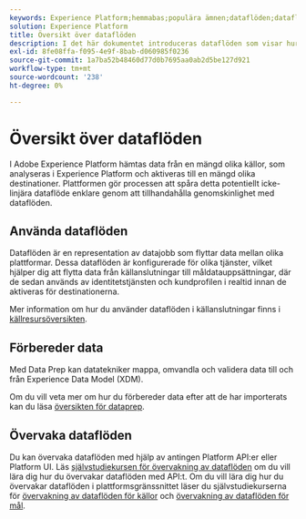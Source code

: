 ```yaml
---
keywords: Experience Platform;hemmabas;populära ämnen;dataflöden;dataflöden;data;övervakning;övervaka dataflöden;övervaka dataflöden;övervaka dataflöden;övervaka dataflöden;övervaka dataflöden;flöde;flödestjänst;
solution: Experience Platform
title: Översikt över dataflöden
description: I det här dokumentet introduceras dataflöden som visar hur de används i Adobe Experience Platform.
exl-id: 8fe08ffa-f095-4e9f-8bab-d060985f0236
source-git-commit: 1a7ba52b48460d77d0b7695aa0ab2d5be127d921
workflow-type: tm+mt
source-wordcount: '238'
ht-degree: 0%

---
```


# Översikt över dataflöden

I Adobe Experience Platform hämtas data från en mängd olika källor, som analyseras i Experience Platform och aktiveras till en mängd olika destinationer. Plattformen gör processen att spåra detta potentiellt icke-linjära dataflöde enklare genom att tillhandahålla genomskinlighet med dataflöden.

## Använda dataflöden

Dataflöden är en representation av datajobb som flyttar data mellan olika plattformar. Dessa dataflöden är konfigurerade för olika tjänster, vilket hjälper dig att flytta data från källanslutningar till måldatauppsättningar, där de sedan används av identitetstjänsten och kundprofilen i realtid innan de aktiveras för destinationerna.

Mer information om hur du använder dataflöden i källanslutningar finns i [källresursöversikten](../sources/home.md).

## Förbereder data

Med Data Prep kan datatekniker mappa, omvandla och validera data till och från Experience Data Model (XDM).

Om du vill veta mer om hur du förbereder data efter att de har importerats kan du läsa [översikten för dataprep](../data-prep/home.md).

## Övervaka dataflöden

Du kan övervaka dataflöden med hjälp av antingen Platform API:er eller Platform UI. Läs [självstudiekursen för övervakning av dataflöden](./api/monitor.md) om du vill lära dig hur du övervakar dataflöden med API:t. Om du vill lära dig hur du övervakar dataflöden i plattformsgränssnittet läser du självstudiekurserna för [övervakning av dataflöden för källor](./ui/monitor-sources.md) och [övervakning av dataflöden för mål](./ui/monitor-destinations.md).
